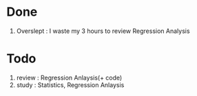 # Done
1. Overslept : I waste my 3 hours to review Regression Analysis

# Todo
1. review : Regression Anlaysis(+ code)
2. study : Statistics, Regression Anlaysis
